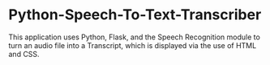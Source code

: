 # Python-Speech-To-Text-Transcriber
This application uses Python, Flask, and the Speech Recognition module to turn an audio file into a Transcript, which is displayed via the use of HTML and CSS.
